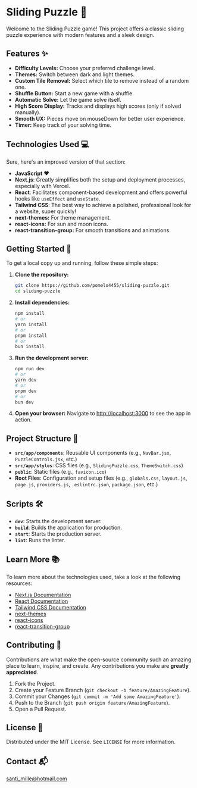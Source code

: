 # Sliding Puzzle 🧩

Welcome to the Sliding Puzzle game! This project offers a classic sliding puzzle experience with modern features and a sleek design.

## Features ✨

- **Difficulty Levels:** Choose your preferred challenge level.
- **Themes:** Switch between dark and light themes.
- **Custom Tile Removal:** Select which tile to remove instead of a random one.
- **Shuffle Button:** Start a new game with a shuffle.
- **Automatic Solve:** Let the game solve itself.
- **High Score Display:** Tracks and displays high scores (only if solved manually).
- **Smooth UX:** Pieces move on mouseDown for better user experience.
- **Timer:** Keep track of your solving time.

## Technologies Used 💻

Sure, here's an improved version of that section:

- **JavaScript** ❤️
- **Next.js**: Greatly simplifies both the setup and deployment processes, especially with Vercel.
- **React**: Facilitates component-based development and offers powerful hooks like `useEffect` and `useState`.
- **Tailwind CSS**: The best way to achieve a polished, professional look for a website, super quickly!
- **next-themes:** For theme management.
- **react-icons:** For sun and moon icons.
- **react-transition-group:** For smooth transitions and animations.

## Getting Started 🚀

To get a local copy up and running, follow these simple steps:

1. **Clone the repository:**
    ```bash
    git clone https://github.com/pomelo4455/sliding-puzzle.git
    cd sliding-puzzle
    ```

2. **Install dependencies:**
    ```bash
    npm install
    # or
    yarn install
    # or
    pnpm install
    # or
    bun install
    ```

3. **Run the development server:**
    ```bash
    npm run dev
    # or
    yarn dev
    # or
    pnpm dev
    # or
    bun dev
    ```

4. **Open your browser:**
    Navigate to [http://localhost:3000](http://localhost:3000) to see the app in action.

## Project Structure 📁

- **`src/app/components`**: Reusable UI components (e.g., `NavBar.jsx`, `PuzzleControls.jsx`, etc.)
- **`src/app/styles`**: CSS files (e.g., `SlidingPuzzle.css`, `ThemeSwitch.css`)
- **`public`**: Static files (e.g., `favicon.ico`)
- **Root Files**: Configuration and setup files (e.g., `globals.css`, `layout.js`, `page.js`, `providers.js`, `.eslintrc.json`, `package.json`, etc.)

## Scripts 🛠️

- **`dev`**: Starts the development server.
- **`build`**: Builds the application for production.
- **`start`**: Starts the production server.
- **`lint`**: Runs the linter.

## Learn More 📚

To learn more about the technologies used, take a look at the following resources:

- [Next.js Documentation](https://nextjs.org/docs)
- [React Documentation](https://react.dev/learn)
- [Tailwind CSS Documentation](https://tailwindcss.com/docs)
- [next-themes](https://github.com/pacocoursey/next-themes)
- [react-icons](https://react-icons.github.io/react-icons/)
- [react-transition-group](http://reactcommunity.org/react-transition-group/)

## Contributing 🤝

Contributions are what make the open-source community such an amazing place to learn, inspire, and create. Any contributions you make are **greatly appreciated**.

1. Fork the Project.
2. Create your Feature Branch (`git checkout -b feature/AmazingFeature`).
3. Commit your Changes (`git commit -m 'Add some AmazingFeature'`).
4. Push to the Branch (`git push origin feature/AmazingFeature`).
5. Open a Pull Request.

## License 📄

Distributed under the MIT License. See `LICENSE` for more information.

## Contact 📬

santi_mille@hotmail.com